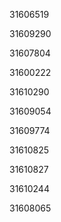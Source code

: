31606519

31609290

31607804

31600222

31610290

31609054

31609774

31610825

31610827

31610244

31608065

